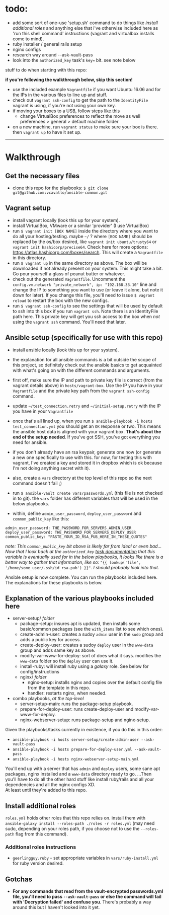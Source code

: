 # todo:

- add some sort of one-use 'setup.sh' command to do things like _install additional roles_ and anything else that i've otherwise included here as 'run this shell command' instructions (vagrant and virtualbox installs come to mind).
- ruby installer / general rails setup
- nginx configs
- research way around --ask-vault-pass
- look into the `authorized_key` task's `key=` bit. see note below

stuff to do when starting with this repo:

**if you're following the walkthrough below, skip this section!**

- use the included example `Vagrantfile` if you want Ubuntu 16.06 and for the IPs in the various files to line up and stuff.
- check out `vagrant ssh-config` to get the path to the `IdentityFile` vagrant is using, if you're not using your own key.
- if moving your boxes to a USB, follow steps [like this](https://emptysqua.re/blog/moving-virtualbox-and-vagrant-to-an-external-drive/)
    - change VirtualBox preferences to reflect the move as well preferences > general > default machine folder
- on a new machine, run `vagrant status` to make sure your box is there. then `vagrant up` to have it set up.

--------------

# Walkthrough

## Get the necessary files
- clone this repo for the playbooks: `$ git clone git@github.com:vcavallo/ansible-common.git`

## Vagrant setup

- install vagrant locally (look this up for your system).
- install VirtualBox, VMware or a similar 'provider' (I use VirtualBox)
- run `$ vagrant init [BOX NAME]` inside the directory where you want to do all your hosting/testing. maybe `~/` ? where `[BOX NAME]` should be replaced by the os/box desired, like `vagrant init ubuntu/trusty64` or `vagrant init hashicorp/precise64`. Check here for more options: https://atlas.hashicorp.com/boxes/search. This will create a `Vagrantfile` in this directory.
- run `$ vagrant up` in the same directory as above. The box will be downloaded if not already present on your system. This might take a bit. Go pour yourself a glass of peanut butter or whatever.
- check out the generated `Vagrantfile`. Uncomment the `config.vm.network "private_network", ip: "192.168.33.10"` line and change the IP to something you want to use (or leave it alone, but note it down for later).  If you change this file, you'll need to issue `$ vagrant reload` to restart the box with the new configs.
- run `$ vagrant ssh-config` to see the settings that will be used by default to ssh into this box if you run `vagrant ssh`. Note there is an IdentityFile path here. This private key will get you ssh access to the box when _not_ using the `vagrant ssh` command. You'll need that later.

## Ansible setup (specifically for use with this repo)

- install ansible locally (look this up for your system).
- the explanation for all ansible commands is a bit outside the scope of this project, so definitely check out the ansible basics to get acquainted with what's going on with the different commands and arguments.
- first off, make sure the IP and path to private key file is correct (from the vagrant details above) in `hosts/vagrant-box`. Use the IP you have in your `Vagrantfile` and the private key path from the `vagrant ssh-config` command.
- update `~/test_connection.retry` and `~/initial-setup.retry` with the IP you have in your `Vagrantfile`
- once that's all lined up, when you run `$ ansible-playbook -i hosts test_connection.yml` you should get an `OK` response or two. This means the ansible host data is aligned with your vagrant box. **That's about the end of the setup needed**. If you've got SSH, you've got everything you need for ansible.

- if you don't already have an rsa keypair, generate one now (or generate a new one specifically to use with this. for now, for testing this with vagrant, I've created a key and stored it in dropbox which is ok because I'm not doing anything secret with it).
- also, create a `vars` directory at the top level of this repo so the next command doesn't fail ;)
- run `$ ansible-vault create vars/passwords.yml` (this file is not checked in to git). the `vars` folder has different variables that will be used in the below playbooks.
- within, define `admin_user_password`, `deploy_user_password` and `common_public_key` like this:

```
admin_user_password: THE_PASSWORD_FOR_SERVERS_ADMIN_USER
deploy_user_password: THE_PASSWORD_FOR_SERVERS_DEPLOY_USER
common_public_key: "PASTE_YOUR_ID_RSA_PUB_HERE_IN_THESE_QUOTES"
```

_note: This `common_public_key` bit above is likely far from ideal or even bad... Now that I look back at the `authorized_key` [task documentation](http://docs.ansible.com/ansible/authorized_key_module.html) that this variable is eventually used for in the below playbooks, it looks like there is a better way to gather that information, like so:_ `"{{ lookup('file', '/home/some_user/.ssh/id_rsa.pub') }}"`. _I should probably look into that._

Ansible setup is now complete. You can run the playbooks included here. The explanations for these playbooks is below.

## Explanation of the various playbooks included here

- server-setup/ _folder_
    - package-setup: insures apt is updated, then installs some basic/common packages (see the `with_items` list to see which ones).
    - create-admin-user: creates a sudoy `admin` user in the `sudo` group and adds a public key for access.
    - create-deploy-user: creates a sudoy `deploy` user in the `www-data` group and adds same key as above.
    - modify-var-www-for-deploy: sort of does what it says. modifies the `www-data` folder so the `deploy` user can use it.
    - install-ruby: will install ruby using a _galaxy_ role. See below for config/instructions
    - nginx/ _folder_
        - nginx-setup: installs nginx and copies over the default config file from the template in this repo.
        - handler: restarts nginx, when needed.
- combo playbooks, _at the top-level_
    - server-setup-main: runs the package-setup playbook.
    - prepare-for-deploy-user: runs create-deploy-user and modify-var-www-for-deploy.
    - nginx-webserver-setup: runs package-setup and nginx-setup.

Given the playbooks/tasks currently in existence, if you do this in this order:

- `ansible-playbook -i hosts server-setup/create-admin-user --ask-vault-pass`
- `ansible-playbook -i hosts prepare-for-deploy-user.yml --ask-vault-pass`
- `ansible-playbook -i hosts nginx-webserver-setup-main.yml`

You'll end up with a server that has `admin` and `deploy` users, some sane apt packages, nginx installed and a `www-data` directory ready to go. ...Then you'll have to do all the other hard stuff like install ruby/rails and all your dependencies and all the nginx configs XD.  
At least until they're added to this repo.

## Install additional roles

`roles.yml` holds other roles that this repo relies on. install them with `ansible-galaxy install --roles-path ./roles -r roles.yml` (may need sudo, depending on your roles path, if you choose not to use the `--roles-path` flag from this command).

### Additional roles instructions

- `geerlingguy.ruby` - set appropriate variables in `vars/ruby-install.yml` for ruby version desired.

## Gotchas

- **For any commands that read from the vault-encrypted passwords.yml file, you'll need to pass `--ask-vault-pass` or else the command will fail with 'Decryption failed' and confuse you**. There's probably a way around this but I haven't looked into it yet.
